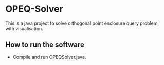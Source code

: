 # OPEQ-Solver
This is a java project to solve orthogonal point enclosure query problem, with visualisation.

## How to run the software
- Compile and run OPEQSolver.java.